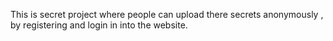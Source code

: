 
This is secret project where people can upload there secrets anonymously , by registering and login in into the website.


